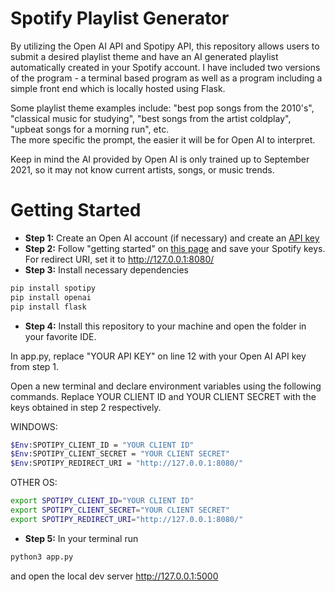 # Spotify Playlist Generator
By utilizing the Open AI API and Spotipy API, this repository allows users to submit a desired playlist theme and have an AI generated playlist automatically created in your Spotify account. I have included two versions of the program - a terminal based program as well as a program including a simple front end which is locally hosted using Flask.

Some playlist theme examples include: "best pop songs from the 2010's", "classical music for studying", "best songs from the artist coldplay", "upbeat songs for a morning run", etc.  
The more specific the prompt, the easier it will be for Open AI to interpret. 

Keep in mind the AI provided by Open AI is only trained up to September 2021, so it may not know current artists, songs, or music trends.
# Getting Started
- **Step 1:** Create an Open AI account (if necessary) and create an [API key](https://help.openai.com/en/articles/4936850-where-do-i-find-my-secret-api-key)
- **Step 2:** Follow "getting started" on [this page](https://developer.spotify.com/documentation/web-api) and save your Spotify keys. For redirect URI, set it to http://127.0.0.1:8080/
- **Step 3:** Install necessary dependencies
```bash
pip install spotipy
pip install openai
pip install flask
 ```
- **Step 4:** Install this repository to your machine and open the folder in your favorite IDE.

In app.py, replace "YOUR API KEY" on line 12 with your Open AI API key from step 1.

Open a new terminal and declare environment variables using the following commands. Replace YOUR CLIENT ID and YOUR CLIENT SECRET with the keys obtained in step 2 respectively.

WINDOWS:  
```bash
$Env:SPOTIPY_CLIENT_ID = "YOUR CLIENT ID"
$Env:SPOTIPY_CLIENT_SECRET = "YOUR CLIENT SECRET"
$Env:SPOTIPY_REDIRECT_URI = "http://127.0.0.1:8080/"
 ```

OTHER OS:  
```bash
export SPOTIPY_CLIENT_ID="YOUR CLIENT ID"
export SPOTIPY_CLIENT_SECRET="YOUR CLIENT SECRET"
export SPOTIPY_REDIRECT_URI="http://127.0.0.1:8080/"
 ```
- **Step 5:** In your terminal run
```bash
python3 app.py
```
and open the local dev server http://127.0.0.1:5000

